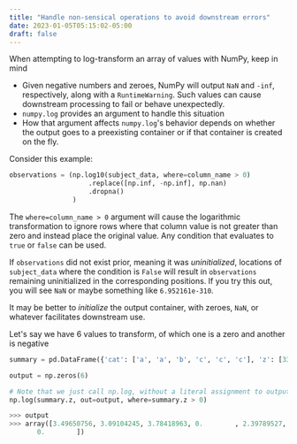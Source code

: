```yaml
---
title: "Handle non-sensical operations to avoid downstream errors"
date: 2023-01-05T05:15:02-05:00
draft: false
---
```


When attempting to log-transform an array of values with NumPy, keep in mind

- Given negative numbers and zeroes, NumPy will output `NaN` and `-inf`, respectively, along with a `RuntimeWarning`.  Such values can cause downstream processing to fail or behave unexpectedly.
- `numpy.log` provides an argument to handle this situation
- How that argument affects `numpy.log`'s behavior depends on whether the output goes to a preexisting container or if that container is created on the fly.

Consider this example:
```python
observations = (np.log10(subject_data, where=column_name > 0)
                    .replace([np.inf, -np.inf], np.nan)
                    .dropna()
                )
```

The `where=column_name > 0` argument will cause the logarithmic transformation to ignore rows where that column value is not greater than zero and instead place the original value.  Any condition that evaluates to `true` or `false` can be used.

If `observations` did not exist prior, meaning it was _uninitialized_, locations of `subject_data` where the condition is `False` will result in `observations` remaining uninitialized in the corresponding positions.  If you try this out, you will see `NaN` or maybe something like `6.952161e-310`.

It may be better to _initialize_ the output container, with zeroes, `NaN`, or whatever facilitates downstream use.

Let's say we have 6 values to transform, of which one is a zero and another is negative
```python
summary = pd.DataFrame({'cat': ['a', 'a', 'b', 'c', 'c', 'c'], 'z': [33, 22, 44, 0, 11, -8]})

output = np.zeros(6)

# Note that we just call np.log, without a literal assignment to output
np.log(summary.z, out=output, where=summary.z > 0)

>>> output
>>> array([3.49650756, 3.09104245, 3.78418963, 0.        , 2.39789527,
       0.        ])
```